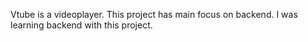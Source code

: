 Vtube is a videoplayer.
This project has main focus on backend.
I was learning backend with this project.